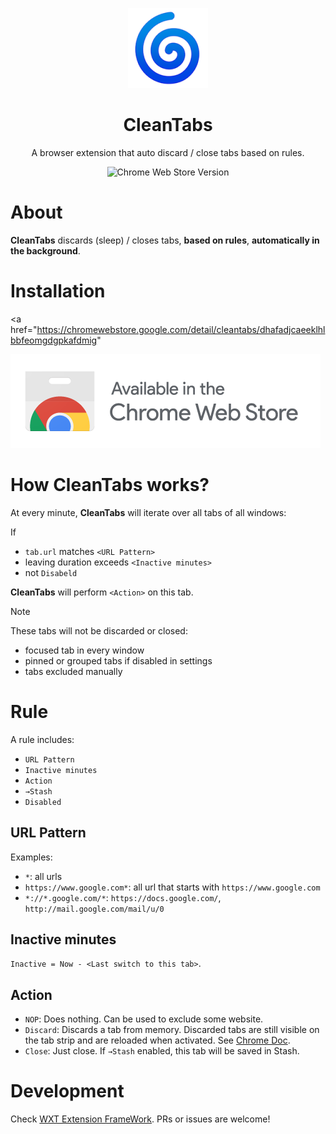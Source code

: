 <p align="center">
  <img src="https://github.com/heyppen/CleanTabs/blob/main/public/logo.png?raw=true" alt="Logo" width="128"/>
  <br />
  <h1 align="center">CleanTabs</h1>
</p>
<div align="center">
  <p>A browser extension that auto discard / close tabs based on rules.</p>
  <img alt="Chrome Web Store Version" src="https://img.shields.io/chrome-web-store/v/dhafadjcaeeklhlbbfeomgdgpkafdmig?style=for-the-badge">
</div>

<!--todo: add image-->

# About

**CleanTabs** discards (sleep) / closes tabs, **based on rules**, **automatically in the background**.

# Installation
<!--todo: add badge-->
<a 
  href="https://chromewebstore.google.com/detail/cleantabs/dhafadjcaeeklhlbbfeomgdgpkafdmig"
>
  <img src="https://github.com/heyppen/CleanTabs/blob/main/doc/chrome-web-store-badge.png?raw=true" alt="Chrome Web Store Badge" />
</a>

# How CleanTabs works?

At every minute, **CleanTabs** will iterate over all tabs of all windows: 

If 
- `tab.url` matches `<URL Pattern>`
- leaving duration exceeds `<Inactive minutes>`
- not `Disabeld`

**CleanTabs** will perform `<Action>` on this tab.

> [!NOTE]
> These tabs will not be discarded or closed:
> - focused tab in every window
> - pinned or grouped tabs if disabled in settings
> - tabs excluded manually


# Rule

A rule includes:

- `URL Pattern`
- `Inactive minutes`
- `Action`
- `→Stash`
- `Disabled`


## URL Pattern

Examples:

- `*`: all urls
- `https://www.google.com*`: all url that starts with `https://www.google.com`
- `*://*.google.com/*`: `https://docs.google.com/`, `http://mail.google.com/mail/u/0`

## Inactive minutes

`Inactive = Now - <Last switch to this tab>`. 


## Action
- `NOP`: Does nothing. Can be used to exclude some website.
- `Discard`: Discards a tab from memory. Discarded tabs are still visible on the tab strip and are reloaded when activated. See [Chrome Doc](https://developer.chrome.com/docs/extensions/reference/api/tabs#method-discard).
- `Close`: Just close. If  `→Stash` enabled, this tab will be saved in Stash.

# Development

Check [WXT Extension FrameWork](https://wxt.dev/). PRs or issues are welcome!
